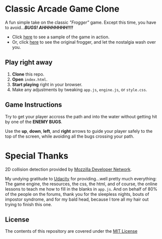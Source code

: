 # Classic Arcade Game Clone

A fun simple take on the classic _"Frogger"_ game. Except this time, you have to avoid..._**BUGS! AHHHHHHHH!!!!**_
  - Click [here](https://www.youtube.com/watch?v=SxeHV1kt7iU&feature=youtu.be) to see a sample of the game in action.
  - Or, click [here](https://www.youtube.com/watch?v=oc7DQz6U08k) to see the original frogger, and let the nostalgia wash over you.

## Play right away

  1. **Clone** this repo.
  2. **Open** `index.html`.
  3. **Start playing** right in your browser.
  4. Make any adjustments by tweaking `app.js`, `engine.js`, or `style.css`.

## Game Instructions

Try to get your player accross the path and into the water without getting hit by one of the **ENEMY BUGS**.

Use the **up**, **down**, **left**, and **right** arrows to guide your player safely to the top of the screen, while avoiding all the bugs crossing your path.

# Special Thanks

2D collision detection provided by [Mozzilla Developer Network](https://developer.mozilla.org/en-US/docs/Games/Techniques/2D_collision_detection).

My undying gratitude to [Udacity](Udacity.com) for providing...well pretty much everything: The game engine, the resources, the css, the html, and of course, the online lessons to teach me how to fill in the blanks in `app.js`. And on behalf of 80% of the people on the forums, thank you for the sleepless nights, bouts of impostor syndrome, and for my bald head, because I tore all my hair out trying to finish this one.

## License

The contents of this repository are covered under the [MIT License](frontend-nanodegree-arcade-game/License.txt)
